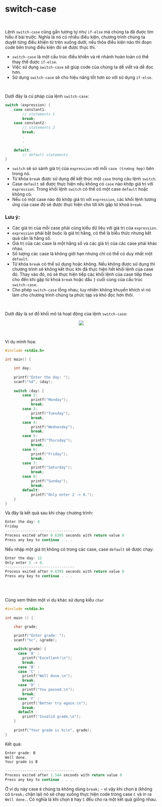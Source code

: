 # switch-case

<br />

Lệnh `switch-case` cũng gần tương tự như `if-else` mà chúng ta đã được tìm hiểu ở bài trước. Nghĩa là nó có nhiều điều kiện, chương trình chúng ta duyệt từng điều khiện từ trên xuống dưới, nếu thõa điều kiện nào thì đoạn code bên trong điều kiện đó sẽ được thực thi. 

- `switch-case` là một cấu trúc điều khiển và rẽ nhánh hoàn toàn có thể thay thế được `if-else`. 
- Việc sử dụng `switch-case` sẽ giúp code của chúng ta dễ viết và dễ đọc hơn.
- Sử dụng `switch-case` sẽ cho hiệu năng tốt hơn so với sử dụng `if-else`.

<br />

Dưới đây là cú pháp của lệnh `switch-case`:
```c
switch (expression) {
    case constant1:
        // statements 1
        break;
    case constant2:
        // statements 2
        break;
        .
        .
        .
    default:
        // default statements
}
```

- `switch` sẽ so sánh giá trị của `expression` với mỗi `case (trường hợp)` bên trong nó.
- Từ khóa `break` được sử dụng để kết thúc một `case` trong câu lệnh `switch`.
- Case `default` sẽ được thực hiện nếu không có `case` nào khớp giá trị với `expression`. Trong khối lệnh `switch` có thể có một case `default` hoặc không có.
- Nếu có một case nào đó khớp giá trị với `expression`, các khối lệnh tương ứng của case đó sẽ được thực hiện cho tới khi gặp từ khoá `break`. 

### Lưu ý:
- Các giá trị của mỗi case phải cùng kiểu dữ liệu với giá trị của `expression`.
- `expression` phải bắt buộc là giá trị hằng, có thể là biểu thức nhưng kết quả cần là hằng số.
- Giá trị của các case là một hằng số và các giá trị của các case phải khác nhau.
- Số lượng các case là không giới hạn nhưng chỉ có thể có duy nhất một `default`.
- Từ khóa `break` có thể sử dụng hoặc không. Nếu không được sử dụng thì chương trình sẽ không kết thúc khi đã thực hiện hết khối lệnh của case đó. Thay vào đó, nó sẽ thực hiện tiếp các khối lệnh của case tiếp theo cho đến khi gặp từ khoá `break` hoặc dấu `}` cuối cùng của cấu trúc `switch-case`.
- Cho phép `switch-case` lồng nhau, tuy nhiên không khuyến khích vì nó làm cho chương trình chúng ta phức tạp và khó đọc hơn thôi.

<br />

Dưới đây là sơ đồ khối mô tả hoạt động của lệnh `switch-case`:

<p align="center">
  <img src="https://github.com/AnestLearning/Course-C-Fundamentals/blob/master/Images/switch-case-in-c.jpg">
</p>

<br />

Ví dụ minh họa:
```c
#include <stdio.h>
 
int main() {

    int day;
    
    printf("Enter the day: ");
    scanf("%d", &day);
 
    switch (day) {
        case 2:
            printf("Monday");
            break;
        case 3:
            printf("Tuesday");
            break;
        case 4:
            printf("Wednesday");
            break;
        case 5:
            printf("Thursday");
            break;
        case 6:
            printf("Friday");
            break;
        case 7:
            printf("Saturday");
            break;
        case 8:
            printf("Sunday");
            break;
        default:
    	    printf("Only enter 2 -> 8.");
    }
}
```

Và đây là kết quả sau khi chạy chương trình:
```c
Enter the day: 6
Friday
--------------------------------
Process exited after 0.6395 seconds with return value 0
Press any key to continue . . .
```

Nếu nhập một giá trị không có trong các case, case `default` sẽ được chạy:
```c
Enter the day: 12
Only enter 2 -> 8.
--------------------------------
Process exited after 0.6395 seconds with return value 0
Press any key to continue . . .
```

<br />
<br />

Cùng xem thêm một ví dụ khác sử dụng kiểu `char`

```c
#include <stdio.h>
 
int main () {

    char grade;
    
    printf("Enter grade: ");
    scanf("%c", &grade);

    switch(grade) {
      case 'A' :
        printf("Excellent!\n");
        break;
      case 'B' :
      case 'C' :
        printf("Well done.\n");
        break;
      case 'D' :
        printf("You passed.\n");
        break;
      case 'F' :
        printf("Better try again.\n");
        break;
      default :
        printf("Invalid grade.\n");
    }
   
    printf("Your grade is %c\n", grade);
}
```

Kết quả:
```c
Enter grade: B
Well done.
Your grade is B

--------------------------------
Process exited after 1.544 seconds with return value 0
Press any key to continue . . .
```

Ở ví dụ này case `B` chúng ta không dùng `break;` - vì vậy khi chọn `B` (không có `break;` chặn lại) nó sẽ chạy xuống thực hiện code trong case `C` và in ra `Well done.`. Có nghĩa là khi chọn `B` hay `C` đều cho ra một kết quả giống nhau.

<br />
